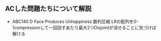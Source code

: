 ## ACした問題たちについて解説

* ABC140 D Face Produces Unhappiness
    数列圧縮
    LRの配列を0-1compressionして一回回すあたり最大2つDisjointが消せることに気づけば解ける
    